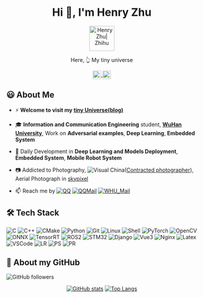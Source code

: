 <h1 align="center">Hi 👋, I'm Henry Zhu</h1>

<!-- 
👨🏽‍💻
🌱
 -->

<div align="center">
  <a href="http://henryzhuhr.github.io/">
    <img align="center" alt="Henry Zhu| Zhihu" width="66px" src="https://s3.bmp.ovh/imgs/2022/02/15a829cb58a1ab4e.png" />
  </a>

  Here, 👆 My tiny universe 
</div>

<div align="center">
  <!-- url: https://cdn.jsdelivr.net/npm/simple-icons@v3/icons -->
  <a href="https://github.com/HenryZhuHR">
    <img align="center" alt="Henry Zhu| Github" width="22px" src="https://cdn.jsdelivr.net/npm/simple-icons@v3/icons/github.svg" />
  </a>
  <a href="https://www.zhihu.com/people/henryzhuhr">
    <img align="center" alt="Henry Zhu| Zhihu" width="22px" src="https://cdn.jsdelivr.net/npm/simple-icons@v3/icons/zhihu.svg" />
  </a>
</div>

<!-- <div align="center">
  <a href="https://github.com/HenryZhuHR">
    <img align="center" alt="visitors" src="https://visitor-badge.laobi.icu/badge?page_id=HenryZhuHR.HenryZhuHR" />
</div> -->


## 😃 About Me

- ⚡️ **Welcome to visit my [tiny Universe(blog)](https://henryzhuhr.github.io/)**

- 🎓 **Information and Communication Engineering** student, **[WuHan University](https://www.whu.edu.cn/)**, Work on **Adversarial examples**, **Deep Learning**, **Embedded System**

- 🚀 Daily Development in **Deep Learning and Models Deployment**, **Embedded System**, **Mobile Robot System**

- 📷 Addicted to Photography, ![Visual China](https://img.shields.io/badge/-视觉中国-000000?style=flat&logo=500px)([Contracted photographer](https://500px.com.cn/henryzhu)), Aerial Photograph in [skypixel](https://www.skypixel.com)

<!-- - 📝 My Resume -->

- 📫 Reach me by
[![QQ](https://img.shields.io/badge/-QQ-000000?style=flat&logo=tencentqq)](http://wpa.qq.com/msgrd?v=3&uin=296506195&site=qq&menu=yes)
[![QQMail](https://img.shields.io/badge/-QQMail-000000?style=flat&logo=Gmail)](296506195@qq.com)
[![WHU_Mail](https://img.shields.io/badge/-WHU_Mail-000000?style=flat&logo=Gmail)](zhuheran@whu.edu.cn)


<!-- ## 📰 News -->
<!-- - [Oct 2021] attend the first annual [Intel® AI Global Impact Festival](https://aiglobalimpactfestival.org) [October 15-30, 2021] -->
<!-- - [Nov 2020] [Navigator Alliance of Intel OpenVINO Toolkit](https://www.credly.com/badges/08ff3149-2121-4d21-94e2-658f1af29889) (2020.11~2021.11) -->
<!-- - [Oct 2020] Win **1<sup>st</sup> Prize** at [Intel Cup Undergraduate Electronic Design Contest - Embedded System Design Invitational Contest](https://nuedc.sjtu.edu.cn/CN/show.aspx?info_lb=1&info_id=269&flag=1) 2020 -->



## 🛠 Tech Stack
<!-- LOGO: https://github.com/simple-icons/simple-icons/blob/develop/slugs.md -->

<!-- ![C](https://img.shields.io/badge/-C-000000?style=flat&logo=c) -->
![C](https://img.shields.io/badge/-C-000000?style=flat&logo=c)
![C++](https://img.shields.io/badge/-C++-000000?style=flat&logo=cplusplus)
![CMake](https://img.shields.io/badge/-CMake-000000?style=flat&logo=CMake)
![Python](https://img.shields.io/badge/-Python-000000?style=flat&logo=python)
![Git](https://img.shields.io/badge/-Git-000000?style=flat&logo=git)
![Linux](https://img.shields.io/badge/-Linux-000000?style=flat&logo=linux)
![Shell](https://img.shields.io/badge/-Shell-000000?style=flat&logo=shell)
![PyTorch](https://img.shields.io/badge/-PyTorch-000000?style=flat&logo=pytorch)
![OpenCV](https://img.shields.io/badge/-opencv-000000?style=flat&logo=opencv)
![ONNX](https://img.shields.io/badge/-ONNX-000000?style=flat&logo=onnx)
![TensorRT](https://img.shields.io/badge/-TensorRT-000000?style=flat&logo=tensorrt)
![ROS2](https://img.shields.io/badge/-ROS2-000000?style=flat&logo=ros)
![STM32](https://img.shields.io/badge/-STM32-000000?style=flat&logo=stmicroelectronics)
![Django](https://img.shields.io/badge/-Django-000000?style=flat&logo=django)
![Vue3](https://img.shields.io/badge/-Vue-000000?style=flat&logo=vue.js)
![Nginx](https://img.shields.io/badge/-Nginx-000000?style=flat&logo=nginx)
![Latex](https://img.shields.io/badge/-Latex-000000?style=flat&logo=latex)
![VSCode](https://img.shields.io/badge/-VSCode-000000?style=flat&logo=visualstudiocode)
![LR](https://img.shields.io/badge/-LR-000000?style=flat&logo=adobelightroom)
![PS](https://img.shields.io/badge/-PS-000000?style=flat&logo=adobephotoshop)
![PR](https://img.shields.io/badge/-PR-000000?style=flat&logo=adobepremierepro)

<!-- ![Apple](https://img.shields.io/badge/-Apple-000000?style=flat&logo=apple) -->
<!-- ![tmux](https://img.shields.io/badge/-tmux-000000?style=flat&logo=tmux)
![PyPI](https://img.shields.io/badge/-PyPI-000000?style=flat&logo=pypi) -->
<!-- ![QQ](https://img.shields.io/badge/-QQ-000000?style=flat&logo=tencentqq) -->
<!-- ![WeChat](https://img.shields.io/badge/-WeChat-000000?style=flat&logo=wechat) -->


<!-- ## Some Repo -->
<!-- === Readme Card === -->
<!-- [![Readme Card](https://github-readme-stats.vercel.app/api/pin/?username=HenryZhuHR&repo=CMake&show_owner=True)](https://github.com/HenryZhuHR/CMake) -->


<!-- <a href="https://github.com/HenryZhuHR/CMake-Templates">
  <img align="center" src="https://github-readme-stats.vercel.app/api/pin/?username=HenryZhuHR&repo=CMake-Templates" />
</a> -->

<!-- <a href="https://github.com/HenryZhuHR/Fine-tune-Model-Assignment">
  <img align="center" src="https://github-readme-stats.vercel.app/api/pin/?username=HenryZhuHR&repo=Fine-tune-Model-Assignment" />
</a> -->

<!-- <a href="https://github.com/HenryZhuHR/Adversarial-Attack">
  <img align="center" src="https://github-readme-stats.vercel.app/api/pin/?username=HenryZhuHR&repo=Adversarial-Attack" />
</a> -->


<!-- <a href="https://github.com/HenryZhuHR/CMake">
  <img align="center" src="https://github-readme-stats.vercel.app/api/pin/?username=HenryZhuHR&repo=CMake&show_owner=True" />
</a> -->


## 🚀 About my GitHub

![GitHub followers](https://img.shields.io/github/followers/henryzhuhr.svg?style=social)
<!-- ![GitHub forks](https://img.shields.io/github/forks/henryzhuhr/henryzhuhr.github.io.svg?style=social)
![GitHub stars](https://img.shields.io/github/stars/henryzhuhr/henryzhuhr.github.io.svg?style=social)
![GitHub watchers](https://img.shields.io/github/watchers/henryzhuhr/henryzhuhr.github.io.svg?style=social) -->



<div align="center">
<!-- Usage: https://github.com/anuraghazra/github-readme-stats/blob/master/docs/readme_cn.md -->

[![GitHub stats](https://github-readme-stats.vercel.app/api?username=HenryZhuHR&show_icons=true&hide_border=true)](https://github.com/HenryZhuHR)
[![Top Langs](https://github-readme-stats.vercel.app/api/top-langs/?username=HenryZhuHR&layout=compact)](https://github.com/HenryZhuHR?tab=repositories)
</div>
